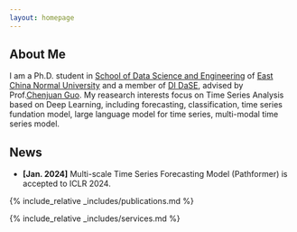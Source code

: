 ```yaml
---
layout: homepage
---
```


## About Me

I am a Ph.D. student in [School of Data Science and Engineering](https://dase.ecnu.edu.cn/) of [East China Normal University](https://www.ecnu.edu.cn/) and a member of [DI DaSE](https://decisionintelligence.github.io/index), advised by Prof.[Chenjuan Guo](https://scholar.google.com.hk/citations?hl=zh-CN&user=WMXNm88AAAAJ). My reasearch 
interests focus on Time Series Analysis based on Deep Learning, including forecasting, classification, time series fundation model, large language model for time series, multi-modal time series model. 

<!-- - **Computer Vision:** image recognition, image generation, video captioning
- **Machine Learning:** meta-learning, incremental learning, transfer learning -->

## News

- **[Jan. 2024]** Multi-scale Time Series Forecasting Model (Pathformer) is accepted to ICLR 2024.

{% include_relative _includes/publications.md %}

{% include_relative _includes/services.md %}

